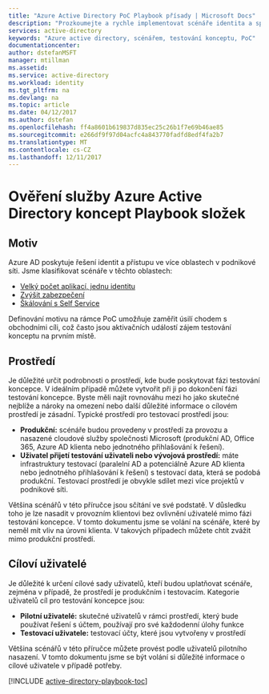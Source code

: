 ```yaml
---
title: "Azure Active Directory PoC Playbook přísady | Microsoft Docs"
description: "Prozkoumejte a rychle implementovat scénáře identita a správa přístupu"
services: active-directory
keywords: "Azure active directory, scénářem, testování konceptu, PoC"
documentationcenter: 
author: dstefanMSFT
manager: mtillman
ms.assetid: 
ms.service: active-directory
ms.workload: identity
ms.tgt_pltfrm: na
ms.devlang: na
ms.topic: article
ms.date: 04/12/2017
ms.author: dstefan
ms.openlocfilehash: ff4a8601b619837d835ec25c26b1f7e69b46ae85
ms.sourcegitcommit: e266df9f97d04acfc4a843770fadfd8edf4fa2b7
ms.translationtype: MT
ms.contentlocale: cs-CZ
ms.lasthandoff: 12/11/2017
---
```

# <a name="azure-active-directory-proof-of-concept-playbook-ingredients"></a>Ověření služby Azure Active Directory koncept Playbook složek 

## <a name="theme"></a>Motiv
Azure AD poskytuje řešení identit a přístupu ve více oblastech v podnikové síti. Jsme klasifikovat scénáře v těchto oblastech: 

* [Velký počet aplikací, jednu identitu](active-directory-playbook-implementation.md#theme---lots-of-apps-one-identity) 
* [Zvýšit zabezpečení](active-directory-playbook-implementation.md#theme---increase-your-security) 
* [Škálování s Self Service](active-directory-playbook-implementation.md#theme---scale-with-self-service) 

Definování motivu na rámce PoC umožňuje zaměřit úsilí chodem s obchodními cíli, což často jsou aktivačních událostí zájem testování konceptu na prvním místě. 

## <a name="environment"></a>Prostředí

Je důležité určit podrobnosti o prostředí, kde bude poskytovat fázi testování koncepce. V ideálním případě můžete vytvořit při ji po dokončení fázi testování koncepce. Byste měli najít rovnováhu mezi ho jako skutečné nejblíže a nároky na omezení nebo další důležité informace o cílovém prostředí je zásadní. Typické prostředí pro testovací prostředí jsou:
* **Produkční:** scénáře budou provedeny v prostředí za provozu a nasazené cloudové služby společnosti Microsoft (produkční AD, Office 365, Azure AD klienta nebo jednotného přihlašování k řešení). 
* **Uživatel přijetí testování uživateli nebo vývojová prostředí:** máte infrastruktury testovací (paralelní AD a potenciálně Azure AD klienta nebo jednotného přihlašování k řešení) s testovací data, která se podobá produkční. Testovací prostředí je obvykle sdílet mezi více projektů v podnikové síti.

Většina scénářů v této příručce jsou sčítání ve své podstatě. V důsledku toho je lze nasadit v provozním klientovi bez ovlivnění uživatelé mimo fázi testování koncepce. V tomto dokumentu jsme se volání na scénáře, které by neměl mít vliv na úrovni klienta. V takových případech můžete chtít zvážit mimo produkční prostředí. 


## <a name="target-users"></a>Cíloví uživatelé

Je důležité k určení cílové sady uživatelů, kteří budou uplatňovat scénáře, zejména v případě, že prostředí je produkčním i testovacím. Kategorie uživatelů cíl pro testování koncepce jsou:
* **Pilotní uživatelé:** skutečné uživatelů v rámci prostředí, který bude používat řešení s účtem, používají pro své každodenní úlohy funkce
* **Testovací uživatele:** testovací účty, které jsou vytvořeny v prostředí 

Většina scénářů v této příručce můžete provést podle uživatelů pilotního nasazení. V tomto dokumentu jsme se být volání si důležité informace o cílové uživatele v případě potřeby.


[!INCLUDE [active-directory-playbook-toc](../../includes/active-directory-playbook-steps.md)]